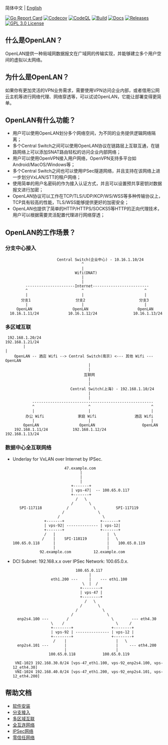 
简体中文 | [English](./README.en.md)

[![Go Report Card](https://goreportcard.com/badge/github.com/luscis/openlan)](https://goreportcard.com/report/luscis/openlan)
[![Codecov](https://codecov.io/gh/luscis/openlan/branch/master/graph/badge.svg)](https://codecov.io/gh/luscis/openlan)
[![CodeQL](https://github.com/luscis/openlan/actions/workflows/codeql.yml/badge.svg)](https://github.com/luscis/openlan/actions/workflows/codeql.yml)
[![Build](https://github.com/luscis/openlan/actions/workflows/ubuntu.yml/badge.svg)](https://github.com/luscis/openlan/actions/workflows/ubuntu.yml)
[![Docs](https://img.shields.io/badge/docs-latest-green.svg)](https://github.com/luscis/openlan/tree/master/docs)
[![Releases](https://img.shields.io/github/release/luscis/openlan/all.svg?style=flat-square)](https://github.com/luscis/openlan/releases)
[![GPL 3.0 License](https://img.shields.io/badge/License-GPL%203.0-blue.svg)](LICENSE)

## 什么是OpenLAN？

OpenLAN提供一种局域网数据报文在广域网的传输实现，并能够建立多个用户空间的虚拟以太网络。

## 为什么是OpenLAN？

如果你有更加灵活的VPN业务需求，需要使用VPN访问企业内部，或者借用公网云主机等进行网络代理、网络穿透等，可以试试OpenLAN，它能让部署变得更简单。

## OpenLAN有什么功能？

* 用户可以使用OpenLAN划分多个网络空间，为不同的业务提供逻辑网络隔离；
* 多个Central Switch之间可以使用OpenLAN协议在链路层上互联互通，在链路网络上可以添加SNAT路由轻松的访问企业内部网络；
* 用户可以使用OpenVPN接入用户网络，OpenVPN支持多平台如Android/MacOS/Windows等；
* 多个Central Switch之间也可以使用IPSec隧道网络，并且支持在该网络上进一步划分VxLAN/STT的租户网络；
* 使用简单的用户名密码的作为接入认证方式，并且可以设置预共享密钥对数据报文进行加密；
* OpenLAN协议可以工作在TCP/TLS/UDP/KCP/WS/WSS等多种传输协议上，TCP具有较高的性能，TLS/WSS能够提供更好的加密安全；
* OpenLAN也提供了简单的HTTP/HTTPS/SOCKS5等HTTP的正向代理技术，用户可以根据需要灵活配置代理进行网络穿透；


## OpenLAN的工作场景？
### 分支中心接入

                           Central Switch(企业中心) - 10.16.1.10/24
                                      ^
                                      |
                                   Wifi(DNAT)
                                      |
                                      |
             ----------------------Internet-------------------------
             ^                        ^                           ^
             |                        |                           |
           分支1                    分支2                        分支3     
             |                        |                           |
         OpenLAN                  OpenLAN                      OpenLAN
      10.16.1.11/24             10.16.1.12/24                10.16.1.13/24
       

### 多区域互联

     192.168.1.20/24                                                  192.168.1.21/24
            |                                                                |
        OpenLAN -- 酒店 Wifi --> Central Switch(南京) <--- 其他 Wifi --- OpenLAN
                                         |
                                         |
                                       互联网
                                         |
                                         |
                                 Central Switch(上海) - 192.168.1.10/24
                                         |
                                         |
                ------------------------------------------------------
                ^                        ^                           ^
                |                        |                           |
             办公 Wifi               家庭 Wifi                 酒店 Wifi     
                |                        |                           |
            OpenLAN                  OpenLAN                     OpenLAN
        192.168.1.11/24           192.168.1.12/24             192.168.1.13/24

### 数据中心全互联网络

* Underlay for VxLAN over Internet by IPSec.

                             47.example.com
                                    |
                                    |
                                    |
                                +-------+
                                | vps-47|  -- 100.65.0.117
                                +-------+
                                  /   \
                                /       \
         SPI-117118           /           \         SPI-117119
                            /               \
                          /                   \
                    +-------+                +-------+
                    | vps-92| -------------- | vps-12|
                    +-------+                +-------+
                    /   |                       |  \ 
                   /    |    SPI-118119         |   \
      100.65.0.118      |                       |    100.65.0.119
                        |                       |
                  92.example.com          12.example.com
                                        
                                        

* DCI Subnet: 192.168.x.x over IPSec Network: 100.65.0.x.

                                  100.65.0.117
                                        |
                       eth1.200 ---     |    --- eth1.100
                                     \  |  /
                                    +--------+
                                    | vps-47 |
                                    +--------+
                                      /   \
                                    /       \                   
                                  /           \                 
                                /               \
        enp2s4.100 ---        /                   \        --- eth4.30
                       \    /                       \     /
                       +--------+                 +--------+
                       | vps-92 | --------------- | vps-12 |
                       +--------+                 +--------+
                        /    |                      |   \
        enp2s4.101 ---       |                      |     --- eth4.200
                             |                      |
                      100.65.0.118            100.65.0.119
       
       VNI-1023 192.168.30.0/24 [vps-47_eth1.100, vps-92_enp2s4.100, vps-12_eth4.30]
       VNI-1024 192.168.40.0/24 [vps-47_eth1.200, vps-92_enp2s4.101, vps-12_eth4.200]


## 帮助文档
- [软件安装](docs/install.md)
- [分支接入](docs/central.md)
- [多区域互联](docs/multiarea.md)
- [全互连网络](docs/fabric.md)
- [IPSec网络](docs/ipsec.md)
- [零信任网络](docs/ztrust.md)
